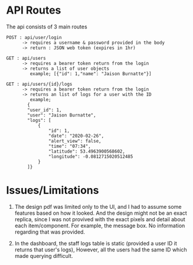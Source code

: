 # API Routes
The api consists of 3 main routes

```
POST : api/user/login 
      -> requires a username & password provided in the body
      -> return : JSON web token (expires in 1hr)

GET : api/users 
      -> requires a bearer token return from the login
      -> returns a list of user objects 
         example; [{"id": 1,"name": "Jaison Burnatte"}]
         
GET : api/users/{id}/logs
      -> requires a bearer token return from the login
      -> returns an list of logs for a user with the ID 
         example; 
        {
        "user_id": 1,
        "user": "Jaison Burnatte",
        "logs": [
            {
                "id": 1,
                "date": "2020-02-26",
                "alert_view": false,
                "time": "07:34",
                "latitude": 53.4963900568602,
                "longitude": -0.0812715020512485
            }
        ]}
```


# Issues/Limitations

1. The design pdf was limited only to the UI, and I had to assume some features based on how it looked. And the design might not be an exact replica, since I was not provived with the exact pixels and detail about each item/component. For example, the message box. No information regarding that was provided.

2. In the dashboard, the staff logs table is static (provided a user ID it returns that user's logs), However, all the users had the same ID which made querying difficult.

